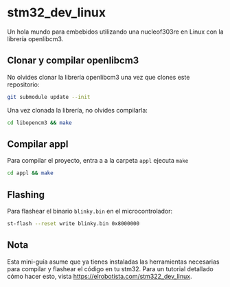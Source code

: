 # stm32_dev_linux
Un hola mundo para embebidos utilizando una nucleof303re en Linux con la librería openlibcm3.

## Clonar y compilar openlibcm3
No olvides clonar la librería openlibcm3 una vez que clones este repositorio:
```bash
git submodule update --init
```
Una vez clonada la librería, no olvides compilarla:
```bash
cd libopencm3 && make
```

## Compilar appl
Para compilar el proyecto, entra a a la carpeta `appl` ejecuta `make`
```bash
cd appl && make
```

## Flashing
Para flashear el binario `blinky.bin` en el microcontrolador:
```bash
st-flash --reset write blinky.bin 0x8000000
```

## Nota
Esta mini-guía asume que ya tienes instaladas las herramientas necesarias para compilar y flashear el código en tu stm32.
Para un tutorial detallado cómo hacer esto, vista https://elrobotista.com/stm322_dev_linux.
